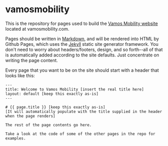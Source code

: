 # vamosmobility
This is the repository for pages used to build the [Vamos Mobility website](https://vamosmobility.com) located at vamosmobility.com.

Pages should be written in [Markdown](https://guides.github.com/features/mastering-markdown/), and will be rendered into HTML by Github Pages, which uses the [Jekyll](https://help.github.com/en/articles/using-jekyll-as-a-static-site-generator-with-github-pages) static site generator framework. You don't need to worry about headers/footers, design, and so forth--all of that is automatically added according to the site defaults. Just concentrate on writing the page content. 

Every page that you want to be on the site should start with a header that looks like this:

```
---
title: Welcome to Vamos Mobility [insert the real title here]
layout: default [keep this exactly as-is]
---

# {{ page.title }} [keep this exactly as-is]
[It will automatically populate with the title supplied in the header when the page renders]

The rest of the page contents go here. 

Take a look at the code of some of the other pages in the repo for examples. 

```
